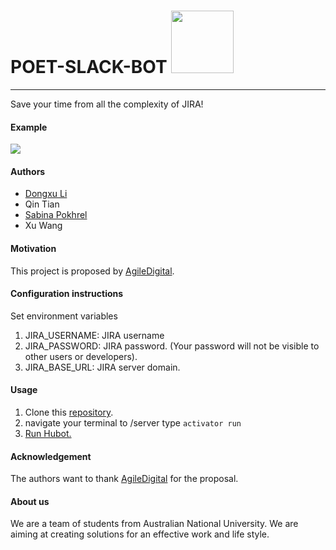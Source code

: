 # POET-SLACK-BOT <img src="https://lh3.googleusercontent.com/gkMtnMdp-HNUQ3gYnyNC_RwdzMteTBVM97YqDJjD-t2txm4-PG4EataPHDJbpe6R6cpH9cY2OiEbB5aNslVgxdx9ob__y_F28s4A0FDpW04r02uJSr4-xOn2H3qUmTroP4H_KPOkfZr0sEGw5DD6JCyebsU9xrKu08pfrJ94H0Bzlrbcd3RzuTlLO0x3MghysIDvrdVGFcIoUjuhptVJVNolR6-jt0fB-QmhqHaawQI6BawZGb1AroHS4hiRyM7nRuUgdtFk8vJAxAG_eTsS1bwf8FoxVd8jA8RV4YoKkjzNBmHveINBDmRpu6yXUE-dBmFRnAmnwsJZ93FAHYPHRG-xzNCdj-PjRua6QqXe25kalV6Ze6H0tHae0iKKIb3bbkw949YilzfWSP0Kgdb5e3BT4Ofb8vKiY_CHjtpLPekOZGMoObPOM_D0TI_KCqAZ-bRo6mr1ftLVEkAlcr523i4lPYtp5ZlhB44pnBPCHcLJJ32QKg0iGhKib4WBPSnFhFImqeaRnQNN_p29t19mLZ18dMniHPeyBkuS-Wo4ntK1fMmkn_WsofNLdXEI3aeO9B7FAExDszLjV75cVnwzu9omWRtSF-W3rzmJFPH2xiXUxnE=w840-h560-no" height="100" />
---
Save your time from all the complexity of JIRA!

#### Example
<img src="https://lh3.googleusercontent.com/AgAYYDDBw6IYN0CtirUlxy2IrlH4hVsyc3PIRudDBUya2xcwBx5mRj4ImO61DPcNlskP69syoi2afsdvbTlE9cua0n6r29fzUQMYbSpWR-_adCYpqfF0bGkrIM9f5OFsdAVru8qS0XwrIDERwirzf6mmbrhs4V3UEjNIricf4s75Ro4tMTgSOXneBn3XxcQLVMquPDcgIvzfkxhkzXOFD2Zd90xnuFZc8tFWBTzTzDIerTAUW8ubl7lvXLcQnEDv1pjZgDkODUsSzdlCHBWBMoDdOAslP60xXS8T8gfb2aRB1dlqOQciU9_tOTdI_CauqZEZeLE4_XIKLRl1lvq50zjmRypard4GVsFXstZIdtkgmcKsy5pDQbyGusAkuozjXPSoRP_xGdvWES9E9zPF4kY1FBpWO720yo6on_1IqFHSOtZq-KGhv_Pcy1lQLyHAy_kCImK2F2GACTsF-qjKFjS7PMdpw9oGM85T5xMsl2GtAsh9dweqwo_g34ol9QqeBEY6jYrGqD6FZIgRzCeJPuw4pmGS5XJCpmzE8AD5R2tbiMjixJy3WzySPE1Pb9P09EiNdaHTVCZKU0PTVuNF5W8KsFW3P0KD4k4O1xY4jICsbyI=w1459-h781-no">

#### Authors
- [Dongxu Li](https://www.linkedin.com/in/dongxu-li-a8a035110?trk=nav_responsive_tab_profile)
- Qin Tian
- [Sabina Pokhrel](https://np.linkedin.com/in/sabinapokhrel)
- Xu Wang

#### Motivation
This project is proposed by [AgileDigital](http://www.agiledigital.com.au/).

#### Configuration instructions
Set environment variables
1. JIRA_USERNAME: JIRA username
2. JIRA_PASSWORD: JIRA password. (Your password will not be visible to other users or developers).
2. JIRA_BASE_URL: JIRA server domain.

#### Usage
1. Clone this [repository](https://github.com/agiledigital/poet-slack-bot).
2. navigate your terminal to /server type
   ```activator run```
3. [Run Hubot.](https://github.com/agiledigital/poet-slack-bot/tree/master/client)

#### Acknowledgement
The authors want to thank [AgileDigital](http://www.agiledigital.com.au/) for the proposal.

#### About us
We are a team of students from Australian National University. We are aiming at creating solutions for an effective work and life style.
